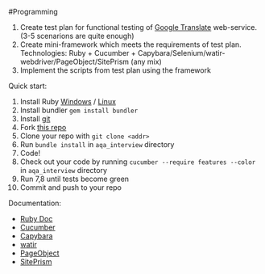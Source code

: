 #Programming

1. Create test plan for functional testing of [Google Translate](http://translate.google.ru) web-service. (3-5 scenarions are quite enough)
2. Create mini-framework which meets the requirements of test plan. Technologies: Ruby + Cucumber + Capybara/Selenium/watir-webdriver/PageObject/SitePrism (any mix)
3. Implement the scripts from test plan using the framework

Quick start:

 1. Install Ruby [Windows](http://rubyinstaller.org/) / [Linux](https://rvm.io)
 2. Install bundler `gem install bundler`
 3. Install [git](http://git-scm.com/book/ru/%D0%92%D0%B2%D0%B5%D0%B4%D0%B5%D0%BD%D0%B8%D0%B5-%D0%A3%D1%81%D1%82%D0%B0%D0%BD%D0%BE%D0%B2%D0%BA%D0%B0-Git)
 4. Fork [this repo](https://github.com/d3ZoRg/aqa_interview)
 5. Clone your repo with `git clone <addr>`
 6. Run `bundle install` in `aqa_interview` directory
 7. Code!
 8. Check out your code by running `cucumber --require features --color` in `aqa_interview` directory
 9. Run 7,8 until tests become green
 10. Commit and push to your repo

Documentation:

- [Ruby Doc](https://www.ruby-lang.org/ru/)
- [Cucumber](https://github.com/cucumber/cucumber)
- [Capybara](https://github.com/jnicklas/capybara)
- [watir](https://github.com/watir/watir-webdriver)
- [PageObject](https://github.com/cheezy/page-object)
- [SitePrism](https://github.com/natritmeyer/site_prism)
